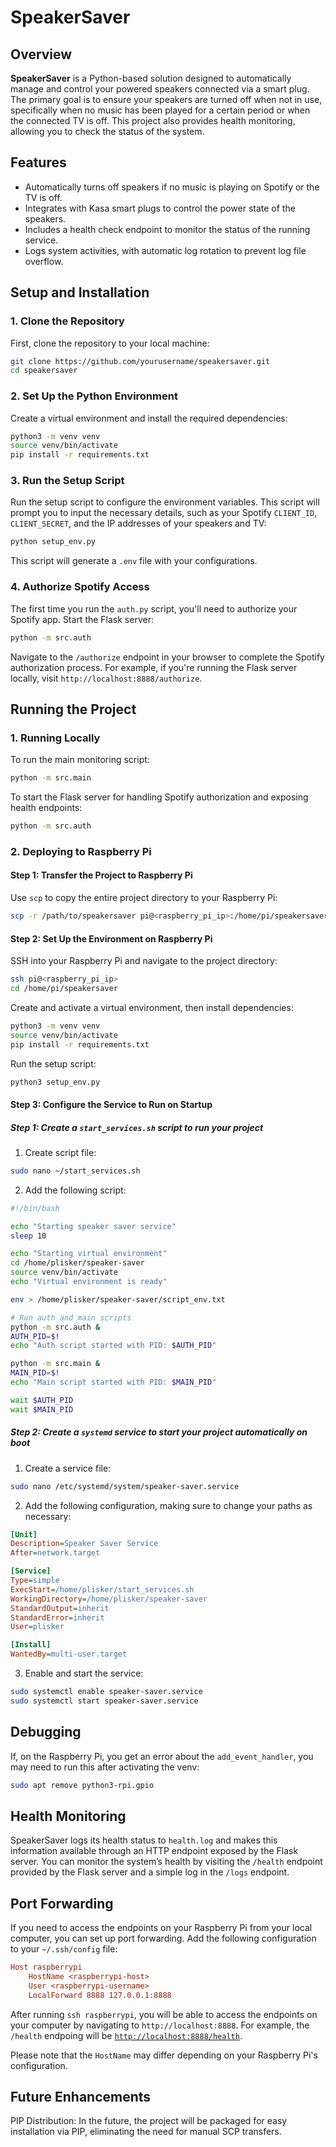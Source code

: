# SpeakerSaver

## Overview

**SpeakerSaver** is a Python-based solution designed to automatically manage and control your powered speakers connected via a smart plug. The primary goal is to ensure your speakers are turned off when not in use, specifically when no music has been played for a certain period or when the connected TV is off. This project also provides health monitoring, allowing you to check the status of the system.

## Features

- Automatically turns off speakers if no music is playing on Spotify or the TV is off.
- Integrates with Kasa smart plugs to control the power state of the speakers.
- Includes a health check endpoint to monitor the status of the running service.
- Logs system activities, with automatic log rotation to prevent log file overflow.

## Setup and Installation

### 1. Clone the Repository

First, clone the repository to your local machine:

```bash
git clone https://github.com/yourusername/speakersaver.git
cd speakersaver
```

### 2. Set Up the Python Environment

Create a virtual environment and install the required dependencies:

```bash
python3 -m venv venv
source venv/bin/activate
pip install -r requirements.txt
```

### 3. Run the Setup Script

Run the setup script to configure the environment variables. This script will prompt you to input the necessary details, such as your Spotify `CLIENT_ID`, `CLIENT_SECRET`, and the IP addresses of your speakers and TV:

```bash
python setup_env.py
```

This script will generate a `.env` file with your configurations.

### 4. Authorize Spotify Access

The first time you run the `auth.py` script, you'll need to authorize your Spotify app. Start the Flask server:

```bash
python -m src.auth
```

Navigate to the `/authorize` endpoint in your browser to complete the Spotify authorization process. For example, if you're running the Flask server locally, visit `http://localhost:8888/authorize`.

## Running the Project

### 1. Running Locally

To run the main monitoring script:

```bash
python -m src.main
```

To start the Flask server for handling Spotify authorization and exposing health endpoints:

```bash
python -m src.auth
```

### 2. Deploying to Raspberry Pi

#### Step 1: Transfer the Project to Raspberry Pi

Use `scp` to copy the entire project directory to your Raspberry Pi:

```bash
scp -r /path/to/speakersaver pi@<raspberry_pi_ip>:/home/pi/speakersaver
```

#### Step 2: Set Up the Environment on Raspberry Pi

SSH into your Raspberry Pi and navigate to the project directory:

```bash
ssh pi@<raspberry_pi_ip>
cd /home/pi/speakersaver
```

Create and activate a virtual environment, then install dependencies:

```bash
python3 -m venv venv
source venv/bin/activate
pip install -r requirements.txt
```

Run the setup script:

```bash
python3 setup_env.py
```

#### Step 3: Configure the Service to Run on Startup

##### Step 1: Create a `start_services.sh` script to run your project

1. Create script file:

```bash
sudo nano ~/start_services.sh
```

2. Add the following script:

```bash
#!/bin/bash

echo "Starting speaker saver service"
sleep 10

echo "Starting virtual environment"
cd /home/plisker/speaker-saver
source venv/bin/activate
echo "Virtual environment is ready"

env > /home/plisker/speaker-saver/script_env.txt

# Run auth and main scripts
python -m src.auth &
AUTH_PID=$!
echo "Auth script started with PID: $AUTH_PID"

python -m src.main &
MAIN_PID=$!
echo "Main script started with PID: $MAIN_PID"

wait $AUTH_PID
wait $MAIN_PID
```

##### Step 2: Create a `systemd` service to start your project automatically on boot

1. Create a service file:

```bash
sudo nano /etc/systemd/system/speaker-saver.service
```

2. Add the following configuration, making sure to change your paths as necessary:

```ini
[Unit]
Description=Speaker Saver Service
After=network.target

[Service]
Type=simple
ExecStart=/home/plisker/start_services.sh
WorkingDirectory=/home/plisker/speaker-saver
StandardOutput=inherit
StandardError=inherit
User=plisker

[Install]
WantedBy=multi-user.target
```

3. Enable and start the service:

```bash
sudo systemctl enable speaker-saver.service
sudo systemctl start speaker-saver.service
```

## Debugging

If, on the Raspberry Pi, you get an error about the `add_event_handler`, you may need to run this after activating the venv:

```bash
sudo apt remove python3-rpi.gpio
```

## Health Monitoring

SpeakerSaver logs its health status to `health.log` and makes this information available through an HTTP endpoint exposed by the Flask server. You can monitor the system’s health by visiting the `/health` endpoint provided by the Flask server and a simple log in the `/logs` endpoint.

## Port Forwarding

If you need to access the endpoints on your Raspberry Pi from your local computer, you can set up port forwarding. Add the following configuration to your `~/.ssh/config` file:

```ini
Host raspberrypi
    HostName <raspberrypi-host>
    User <raspberrypi-username>
    LocalForward 8888 127.0.0.1:8888
```

After running `ssh raspberrypi`, you will be able to access the endpoints on your computer by navigating to `http://localhost:8888`. For example, the `/health` endpoing will be [`http://localhost:8888/health`](http://localhost:8888/health).

Please note that the `HostName` may differ depending on your Raspberry Pi's configuration.

## Future Enhancements

PIP Distribution: In the future, the project will be packaged for easy installation via PIP, eliminating the need for manual SCP transfers.
